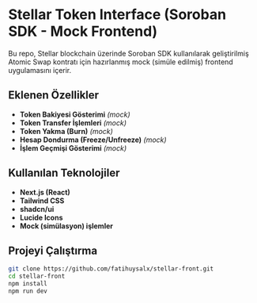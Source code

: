 # Stellar Token Interface (Soroban SDK - Mock Frontend)

Bu repo, Stellar blockchain üzerinde Soroban SDK kullanılarak geliştirilmiş Atomic Swap kontratı için hazırlanmış mock (simüle edilmiş) frontend uygulamasını içerir.

## Eklenen Özellikler

- **Token Bakiyesi Gösterimi** *(mock)*
- **Token Transfer İşlemleri** *(mock)*
- **Token Yakma (Burn)** *(mock)*
- **Hesap Dondurma (Freeze/Unfreeze)** *(mock)*
- **İşlem Geçmişi Gösterimi** *(mock)*

## Kullanılan Teknolojiler

- **Next.js (React)**
- **Tailwind CSS**
- **shadcn/ui**
- **Lucide Icons**
- **Mock (simülasyon) işlemler**

## Projeyi Çalıştırma

```bash
git clone https://github.com/fatihuysalx/stellar-front.git
cd stellar-front
npm install
npm run dev
